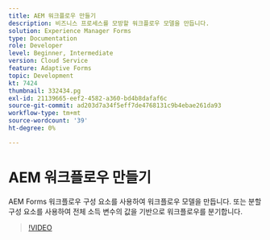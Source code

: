 ```yaml
---
title: AEM 워크플로우 만들기
description: 비즈니스 프로세스를 모방할 워크플로우 모델을 만듭니다.
solution: Experience Manager Forms
type: Documentation
role: Developer
level: Beginner, Intermediate
version: Cloud Service
feature: Adaptive Forms
topic: Development
kt: 7424
thumbnail: 332434.pg
exl-id: 21139665-eef2-4582-a360-bd4b8dafaf6c
source-git-commit: ad203d7a34f5eff7de4768131c9b4ebae261da93
workflow-type: tm+mt
source-wordcount: '39'
ht-degree: 0%

---
```


# AEM 워크플로우 만들기

AEM Forms 워크플로우 구성 요소를 사용하여 워크플로우 모델을 만듭니다. 또는 분할 구성 요소를 사용하여 전체 소득 변수의 값을 기반으로 워크플로우를 분기합니다.

>[!VIDEO](https://video.tv.adobe.com/v/332434?quality=12&learn=on)
